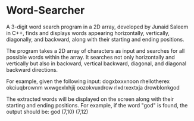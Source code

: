 # Word-Searcher
A 3-digit word search program in a 2D array, developed by Junaid Saleem in C++, finds and displays words appearing horizontally, vertically, diagonally, and backward, along with their starting and ending positions.

The program takes a 2D array of characters as input and searches for all possible words within the array. It searches not only horizontally and vertically but also in backward, vertical backward, diagonal, and diagonal backward directions.

For example, given the following input:
dogxbxxxnoon 
rhellotherex 
okciuqbrownm 
wxwgexlxhjij 
oozokvuxdrow 
rlxdrxextxja 
drowblonkgod

The extracted words will be displayed on the screen along with their starting and ending positions. For example, if the word "god" is found, the output should be:
god (7,10) (7,12)
